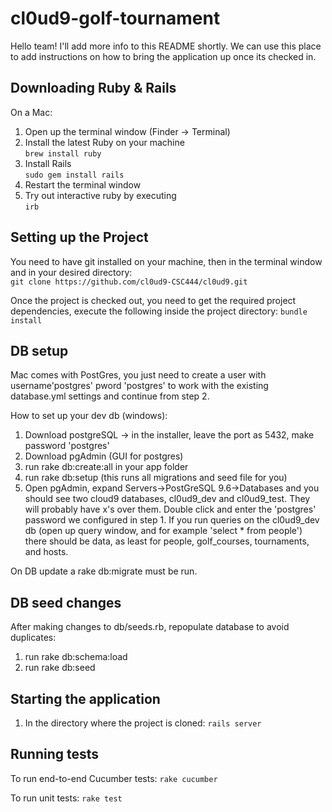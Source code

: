 # cl0ud9-golf-tournament

Hello team! I'll add more info to this README shortly. We can use this place to add instructions on how to bring the application up once its checked in.


## Downloading Ruby & Rails
On a Mac:

1. Open up the terminal window (Finder -> Terminal)  
2. Install the latest Ruby on your machine  
` brew install ruby `  
3. Install Rails  
`sudo gem install rails`  
4. Restart the terminal window  
5. Try out interactive ruby by executing  
`irb`  

## Setting up the Project

You need to have git installed on your machine, then in the terminal window and in your desired directory:  
`git clone https://github.com/cl0ud9-CSC444/cl0ud9.git`

Once the project is checked out, you need to get the required project dependencies, execute the following inside the project directory:
`bundle install`

## DB setup

Mac comes with PostGres, you just need to create a user with username'postgres' pword 'postgres' to work with the existing database.yml settings and continue from step 2.

How to set up your dev db (windows):

1. Download postgreSQL -> in the installer, leave the port as 5432, make password 'postgres'
2. Download pgAdmin (GUI for postgres)
3. run rake db:create:all in your app folder
4. run rake db:setup (this runs all migrations and seed file for you)
5. Open pgAdmin, expand Servers->PostGreSQL 9.6->Databases and you should see two cloud9 databases, cl0ud9_dev and cl0ud9_test. They will probably have x's over them. Double click and enter the 'postgres' password we configured in step 1. If you run queries on the cl0ud9_dev db (open up query window, and for example 'select * from people') there should be data, as least for people, golf_courses, tournaments, and hosts.

On DB update a rake db:migrate must be run.

## DB seed changes
After making changes to db/seeds.rb, repopulate database to avoid duplicates:
 1. run rake db:schema:load
 2. run rake db:seed

## Starting the application

1. In the directory where the project is cloned:
` rails server `


## Running tests

To run end-to-end Cucumber tests:
` rake cucumber `

To run unit tests:
` rake test `
